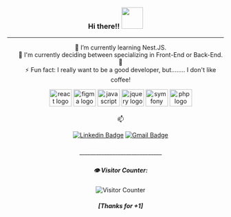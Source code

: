 <!--
**gabrielroot/gabrielroot** is a ✨ _special_ ✨ repository because its `README.md` (this file) appears on your GitHub profile.

Here are some ideas to get you started:

- 🔭 I’m currently working on ...
- 🌱 I’m currently learning ...
- 👯 I’m looking to collaborate on ...
- 🤔 I’m looking for help with ...
- 💬 Ask me about ...
- 📫 How to reach me: ...
- 😄 Pronouns: ...
- ⚡ Fun fact: ...
-->

 <h3 align="center"> Hi there!! <img src="https://media.giphy.com/media/3oz8xSjBmD1ZyELqW4/giphy.gif" width="50"> </h3> 

_____



<ul align="center">

 🌱 I’m currently learning Nest.JS. <br>
 🔭 I'm currently deciding between specializing in Front-End or Back-End. 🤯<br>
 ⚡ Fun fact: I really want to be a good developer, but........ I don't like coffee!<br>
 <div align="center">
  <img src="https://cdn.jsdelivr.net/gh/devicons/devicon/icons/react/react-original.svg" height="40" width="52" alt="react logo"  />
  <img src="https://cdn.jsdelivr.net/gh/devicons/devicon/icons/figma/figma-original.svg" height="40" width="52" alt="figma logo"  />
  <img src="https://cdn.jsdelivr.net/gh/devicons/devicon/icons/javascript/javascript-original.svg" height="40" width="52" alt="javascript logo"  />
  <img src="https://cdn.jsdelivr.net/gh/devicons/devicon/icons/jquery/jquery-original.svg" height="40" width="52" alt="jquery logo"  />
  <img src="https://cdn.jsdelivr.net/gh/devicons/devicon/icons/symfony/symfony-original.svg" height="40" width="52" alt="symfony logo"  />
  <img src="https://cdn.jsdelivr.net/gh/devicons/devicon/icons/php/php-original.svg" height="40" width="52" alt="php logo"  />
</div>
 <br>
 📫 
 

[![Linkedin Badge](https://img.shields.io/badge/-LinkedIn-blue?style=flat-square&logo=Linkedin&logoColor=white&link=link_do_seu_perfil_no_linkedin)](https://www.linkedin.com/in/gabriel-rwx/)
[![Gmail Badge](https://img.shields.io/badge/-Gmail-c14438?style=flat-square&logo=Gmail&logoColor=white&link=mailto:seu_email)](mailto:gabrielfer.s88@gmail.com)

###
 
<div>
  ______________________________
</div> 
 
##### <h5>👁️ Visitor Counter: </h5>
![Visitor Counter](https://profile-counter.glitch.me/gabrielroot/count.svg)
##### [Thanks for +1]
 
<!--
  ![Your Repository's Stats](https://github-readme-stats.vercel.app/api?username=gabrielroot&show_icons=true&theme=vision-friendly-dark)
-->
 

 
 
 
<!-- ![Your Repository's Stats](https://github-readme-stats.vercel.app/api/top-langs/?username=gabrielroot&layout=compact&theme=blue-green)
<p align="center">Thanks for visiting.</p></br> -->




<!-- A custom pin
<a href="https://github.com/gabrielroot/rootflix">
<img align="center" src="https://github-readme-stats.vercel.app/api/pin/?username=gabrielroot&repo=rootflix&theme=outrun" />
</a>
-->
<!--
  <img align="center" width="200" height="200" src="https://viverdeblog.com/wp-content/uploads/2017/03/thumbnail-hashtag.png">
-->
</ul>
